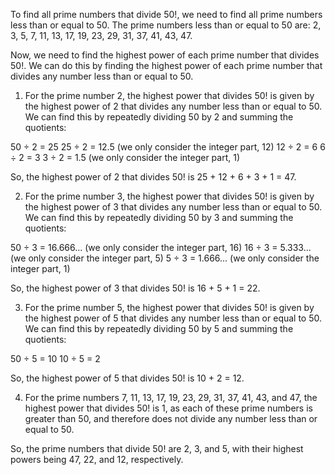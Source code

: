  To find all prime numbers that divide 50!, we need to find all prime numbers less than or equal to 50. The prime numbers less than or equal to 50 are: 2, 3, 5, 7, 11, 13, 17, 19, 23, 29, 31, 37, 41, 43, 47.

Now, we need to find the highest power of each prime number that divides 50!. We can do this by finding the highest power of each prime number that divides any number less than or equal to 50.

1. For the prime number 2, the highest power that divides 50! is given by the highest power of 2 that divides any number less than or equal to 50. We can find this by repeatedly dividing 50 by 2 and summing the quotients:

50 ÷ 2 = 25
25 ÷ 2 = 12.5 (we only consider the integer part, 12)
12 ÷ 2 = 6
6 ÷ 2 = 3
3 ÷ 2 = 1.5 (we only consider the integer part, 1)

So, the highest power of 2 that divides 50! is 25 + 12 + 6 + 3 + 1 = 47.

2. For the prime number 3, the highest power that divides 50! is given by the highest power of 3 that divides any number less than or equal to 50. We can find this by repeatedly dividing 50 by 3 and summing the quotients:

50 ÷ 3 = 16.666... (we only consider the integer part, 16)
16 ÷ 3 = 5.333... (we only consider the integer part, 5)
5 ÷ 3 = 1.666... (we only consider the integer part, 1)

So, the highest power of 3 that divides 50! is 16 + 5 + 1 = 22.

3. For the prime number 5, the highest power that divides 50! is given by the highest power of 5 that divides any number less than or equal to 50. We can find this by repeatedly dividing 50 by 5 and summing the quotients:

50 ÷ 5 = 10
10 ÷ 5 = 2

So, the highest power of 5 that divides 50! is 10 + 2 = 12.

4. For the prime numbers 7, 11, 13, 17, 19, 23, 29, 31, 37, 41, 43, and 47, the highest power that divides 50! is 1, as each of these prime numbers is greater than 50, and therefore does not divide any number less than or equal to 50.

So, the prime numbers that divide 50! are 2, 3, and 5, with their highest powers being 47, 22, and 12, respectively.